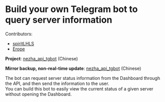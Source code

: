 # Build your own Telegram bot to query server information  
Contributors:  
+ [spiritLHLS](https://github.com/spiritLHLS)   
+ [Erope](https://github.com/Erope/)  

**Project**: [nezha_api_tgbot](https://github.com/spiritLHLS/nezha_api_tgbot) (Chinese)  

**Mirror backup, non-real-time update**: [nezha_api_tgbot](https://github.com/nezhahq/nezha_api_tgbot) (Chinese)  

The bot can request server status information from the Dashboard through the API, and then send the information to the user.  
You can build this bot to easily view the current status of a given server without opening the Dashboard.  
